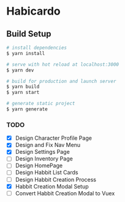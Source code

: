 # Habicardo

## Build Setup

```bash
# install dependencies
$ yarn install

# serve with hot reload at localhost:3000
$ yarn dev

# build for production and launch server
$ yarn build
$ yarn start

# generate static project
$ yarn generate
```

### TODO

- [x] Design Character Profile Page
- [x] Design and Fix Nav Menu
- [x] Design Settings Page
- [ ] Design Inventory Page
- [ ] Design HomePage
- [ ] Design Habbit List Cards
- [ ] Design Habbit Creation Process
- [x] Habbit Creation Modal Setup
- [ ] Convert Habbit Creation Modal to Vuex
